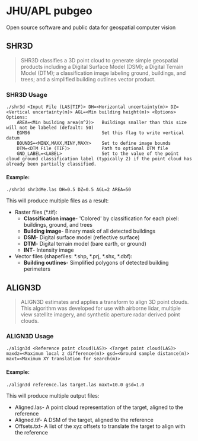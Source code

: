 # JHU/APL pubgeo
Open source software and public data for geospatial computer vision

## SHR3D

>SHR3D classifies a 3D point cloud to generate simple geospatial products including a Digital Surface Model (DSM); a Digital 
Terrain Model (DTM); a classification image labeling ground, buildings, and trees; and a simplified building outlines vector product.

### SHR3D Usage
    ./shr3d <Input File (LAS|TIF)> DH=<Horizontal uncertainty(m)> DZ=<Vertical uncertainty(m)> AGL=<Min building height(m)> <Options>
    Options:
        AREA=<Min building area(m^2)>   Buildings smaller than this size will not be labeled (default: 50)
        EGM96                           Set this flag to write vertical datum
        BOUNDS=<MINX,MAXX,MINY,MAXY>    Set to define image bounds
        DTM=<DTM File (TIF)>            Path to optional DTM file
        GND_LABEL=<LABEL>               Set to the value of the point cloud ground classification label (typically 2) if the point cloud has already been partially classified.

#### Example:
    ./shr3d shr3dMe.las DH=0.5 DZ=0.5 AGL=2 AREA=50
This will produce multiple files as a result:
* Raster files (*.tif):
  * **Classification image**- 'Colored' by classification for each pixel: buildings, ground, and trees
  * **Building image**- Binary mask of all detected buildings
  * **DSM**- Digital surface model (reflective surface)
  * **DTM**- Digital terrain model (bare earth, or ground)
  * **INT**- Intensity image
* Vector files (shapefiles: *.shp, *.prj, *.shx, *.dbf):
  * **Building outlines**- Simplified polygons of detected building perimeters

## ALIGN3D

>ALIGN3D estimates and applies a transform to align 3D point clouds. This algorithm was developed 
for use with airborne lidar, multiple view satellite imagery, and synthetic aperture radar 
derived point clouds.

### ALIGN3D Usage
    ./align3d <Reference point cloud(LAS)> <Target point cloud(LAS)> maxdz=<Maximum local z difference(m)> gsd=<Ground sample distance(m)> maxt=<Maximum XY translation for search(m)>

#### Example:
    ./align3d reference.las target.las maxt=10.0 gsd=1.0
This will produce multiple output files:
* Aligned.las- A point cloud representation of the target, aligned to the reference
* Aligned.tif- A DSM of the target, aligned to the reference
* Offsets.txt- A list of the xyz offsets to translate the target to align with the reference 
